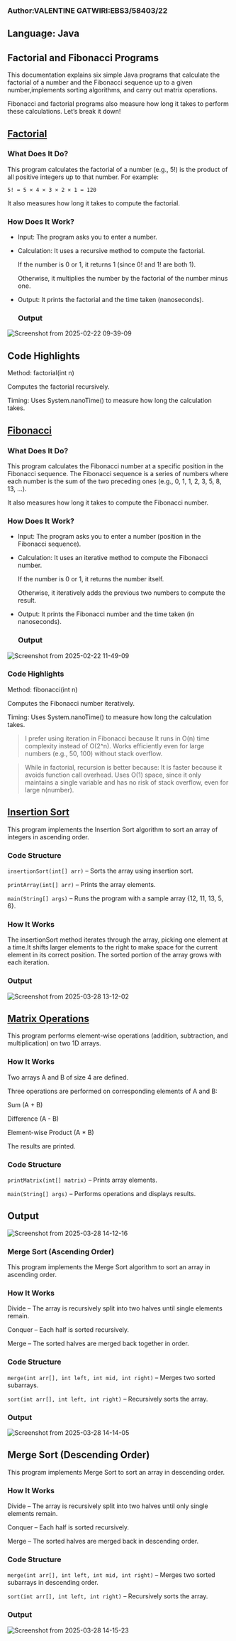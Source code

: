 ### Author:VALENTINE GATWIRI:EBS3/58403/22
## Language: Java
## Factorial and Fibonacci Programs
This documentation explains six simple Java programs that calculate the factorial of a number and the Fibonacci sequence up to a given number,implements sorting algorithms, and carry out matrix operations.

Fibonacci and factorial  programs also measure how long it takes to perform these calculations. Let’s break it down!
## [Factorial](https://github.com/gatwirival/factorialandfibb/blob/main/src/factorial.java)

 ### What Does It Do?
 This program calculates the factorial of a number (e.g., 5!) is the product of all positive integers up to that number. For example:

`5! = 5 × 4 × 3 × 2 × 1 = 120`

It also measures how long it takes to compute the factorial.
### How Does It Work?
- Input: The program asks you to enter a number.

- Calculation: It uses a recursive method to compute the factorial.

   If the number is 0 or 1, it returns 1 (since 0! and 1! are both 1).

    Otherwise, it multiplies the number by the factorial of the number minus one.

- Output: It prints the factorial and the time taken (nanoseconds).

  ### Output
![Screenshot from 2025-02-22 09-39-09](https://github.com/user-attachments/assets/218f7bd1-9624-406f-af71-e1d49f3a7397)


## Code Highlights
Method: factorial(int n)

Computes the factorial recursively.

Timing: Uses System.nanoTime() to measure how long the calculation takes.

## [Fibonacci](https://github.com/gatwirival/factorialandfibb/blob/main/src/fibonacci.java)

### What Does It Do?
This program calculates the Fibonacci number at a specific position in the Fibonacci sequence. 
The Fibonacci sequence is a series of numbers where each number is the sum of the two preceding ones (e.g., 0, 1, 1, 2, 3, 5, 8, 13, ...).

It also measures how long it takes to compute the Fibonacci number.

 ### How Does It Work?
- Input: The program asks you to enter a number (position in the Fibonacci sequence).

- Calculation: It uses an iterative method to compute the Fibonacci number.

   If the number is 0 or 1, it returns the number itself.

  Otherwise, it iteratively adds the previous two numbers to compute the result.

- Output: It prints the Fibonacci number and the time taken (in nanoseconds).
  ### Output
  
 ![Screenshot from 2025-02-22 11-49-09](https://github.com/user-attachments/assets/389db786-ec41-4a8a-b296-3507fd827bd9)
 
### Code Highlights
Method: fibonacci(int n)

Computes the Fibonacci number iteratively.

Timing: Uses System.nanoTime() to measure how long the calculation takes.

> I prefer using iteration in Fibonacci because It runs in O(n) time complexity instead of O(2^n).
Works efficiently even for large numbers (e.g., 50, 100) without stack overflow.

 > While in factorial, recursion is better because: It is faster because it avoids function call overhead.
Uses O(1) space, since it only maintains a single variable and has no risk of stack overflow, even for large n(number).

## [ Insertion Sort](https://github.com/gatwirival/factorialandfibb/blob/main/src/insertionsort.java) 

This program implements the Insertion Sort algorithm to sort an array of integers in ascending order.

### Code Structure
`insertionSort(int[] arr)` – Sorts the array using insertion sort.

`printArray(int[] arr)` – Prints the array elements.

`main(String[] args)` – Runs the program with a sample array {12, 11, 13, 5, 6}.
### How It Works
The insertionSort method iterates through the array, picking one element at a time.It shifts larger elements to the right to make space for the current element in its correct position. The sorted portion of the array grows with each iteration.
### Output

![Screenshot from 2025-03-28 13-12-02](https://github.com/user-attachments/assets/4631d954-7fb3-4dc4-9517-2ebd6becd75a)

## [Matrix Operations](https://github.com/gatwirival/factorialandfibb/blob/main/src/matrix.java) 

This program performs element-wise operations (addition, subtraction, and multiplication) on two 1D arrays.

### How It Works
Two arrays A and B of size 4 are defined.

Three operations are performed on corresponding elements of A and B:

Sum (A + B)

Difference (A - B)

Element-wise Product (A * B)

The results are printed.

### Code Structure
`printMatrix(int[] matrix)` – Prints array elements.

`main(String[] args)` – Performs operations and displays results.

## Output
![Screenshot from 2025-03-28 14-12-16](https://github.com/user-attachments/assets/899f18a3-b9b8-463c-83cf-51383720a772)

### Merge Sort (Ascending Order) 
This program implements the Merge Sort algorithm to sort an array in ascending order.

### How It Works
Divide – The array is recursively split into two halves until single elements remain.

Conquer – Each half is sorted recursively.

Merge – The sorted halves are merged back together in order.

### Code Structure
`merge(int arr[], int left, int mid, int right)` – Merges two sorted subarrays.

`sort(int arr[], int left, int right)` – Recursively sorts the array.
### Output
![Screenshot from 2025-03-28 14-14-05](https://github.com/user-attachments/assets/aedfd687-ac7e-480d-94fb-2d25e9607aa1)


## Merge Sort (Descending Order) 
This  program implements Merge Sort to sort an array in descending order.

### How It Works
Divide – The array is recursively split into two halves until only single elements remain.

Conquer – Each half is sorted recursively.

Merge – The sorted halves are merged back in descending order.

### Code Structure
`merge(int arr[], int left, int mid, int right)` – Merges two sorted subarrays in descending order.

`sort(int arr[], int left, int right)` – Recursively sorts the array.
### Output

![Screenshot from 2025-03-28 14-15-23](https://github.com/user-attachments/assets/9649b352-b8f4-4e18-becf-fddb829b79c9)

